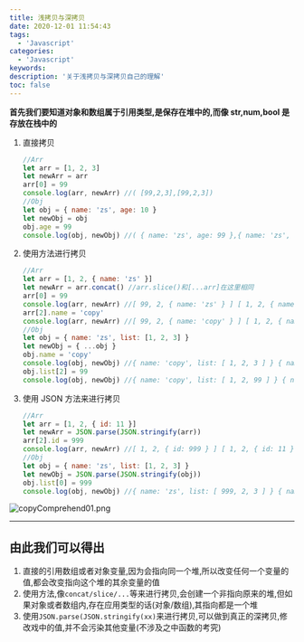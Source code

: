 ```yaml
---
title: 浅拷贝与深拷贝
date: 2020-12-01 11:54:43
tags:
  - 'Javascript'
categories:
  - 'Javascript'
keywords:
description: '关于浅拷贝与深拷贝自己的理解'
toc: false
---
```


**首先我们要知道对象和数组属于引用类型,是保存在堆中的,而像 str,num,bool 是存放在栈中的**

1. 直接拷贝

   ```js
   //Arr
   let arr = [1, 2, 3]
   let newArr = arr
   arr[0] = 99
   console.log(arr, newArr) //( [99,2,3],[99,2,3])
   //Obj
   let obj = { name: 'zs', age: 10 }
   let newObj = obj
   obj.age = 99
   console.log(obj, newObj) //( { name: 'zs', age: 99 },{ name: 'zs', age: 99 })
   ```

2. 使用方法进行拷贝

   ```js
   //Arr
   let arr = [1, 2, { name: 'zs' }]
   let newArr = arr.concat() //arr.slice()和[...arr]在这里相同
   arr[0] = 99
   console.log(arr, newArr) //[ 99, 2, { name: 'zs' } ] [ 1, 2, { name: 'zs' } ]
   arr[2].name = 'copy'
   console.log(arr, newArr) //[ 99, 2, { name: 'copy' } ] [ 1, 2, { name: 'copy' } ]
   //Obj
   let obj = { name: 'zs', list: [1, 2, 3] }
   let newObj = { ...obj }
   obj.name = 'copy'
   console.log(obj, newObj) //{ name: 'copy', list: [ 1, 2, 3 ] } { name: 'zs', list: [ 1, 2, 3 ] }
   obj.list[2] = 99
   console.log(obj, newObj) //{ name: 'copy', list: [ 1, 2, 99 ] } { name: 'zs', list: [ 1, 2, 99 ] }
   ```

3. 使用 JSON 方法来进行拷贝

   ```js
   //Arr
   let arr = [1, 2, { id: 11 }]
   let newArr = JSON.parse(JSON.stringify(arr))
   arr[2].id = 999
   console.log(arr, newArr) //[ 1, 2, { id: 999 } ] [ 1, 2, { id: 11 } ]
   //Obj
   let obj = { name: 'zs', list: [1, 2, 3] }
   let newObj = JSON.parse(JSON.stringify(obj))
   obj.list[0] = 999
   console.log(obj, newObj) //{ name: 'zs', list: [ 999, 2, 3 ] } { name: 'zs', list: [ 1, 2, 3 ] }
   ```

![copyComprehend01.png](https://i.loli.net/2020/12/01/jlAnSh3cd4LWfqI.png)

---

## 由此我们可以得出

1. 直接的引用数组或者对象变量,因为会指向同一个堆,所以改变任何一个变量的值,都会改变指向这个堆的其余变量的值
2. 使用方法,像`concat/slice/...`等来进行拷贝,会创建一个非指向原来的堆,但如果对象或者数组内,存在应用类型的话(对象/数组),其指向都是一个堆
3. 使用`JSON.parse(JSON.stringify(xx)`来进行拷贝,可以做到真正的深拷贝,修改戏中的值,并不会污染其他变量(不涉及之中函数的考究)
